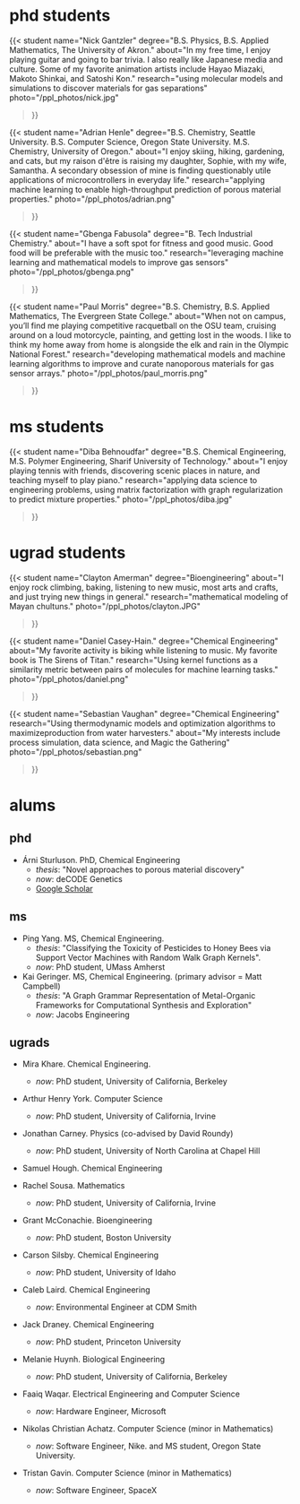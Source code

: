 # phd students

{{< student 
 name="Nick Gantzler"
  degree="B.S. Physics, B.S. Applied Mathematics, The University of Akron."
  about="In my free time, I enjoy playing guitar and going to bar trivia. I also really like Japanese media and culture. Some of my favorite animation artists include Hayao Miazaki, Makoto Shinkai, and Satoshi Kon."
  research="using molecular models and simulations to discover materials for gas separations"
  photo="/ppl_photos/nick.jpg"
>}}

{{< student 
 name="Adrian Henle"
  degree="B.S. Chemistry, Seattle University. B.S. Computer Science, Oregon State University. M.S. Chemistry, University of Oregon."
  about="I enjoy skiing, hiking, gardening, and cats, but my raison d'être is raising my daughter, Sophie, with my wife, Samantha. A secondary obsession of mine is finding questionably utile applications of microcontrollers in everyday life."
  research="applying machine learning to enable high-throughput prediction of porous material properties."
  photo="/ppl_photos/adrian.png"
>}}

{{< student 
 name="Gbenga Fabusola"
  degree="B. Tech Industrial Chemistry."
  about="I have a soft spot for fitness and good music. Good food will be preferable with the music too."
  research="leveraging machine learning and mathematical models to improve gas sensors"
  photo="/ppl_photos/gbenga.png"
>}}

{{< student 
 name="Paul Morris"
  degree="B.S. Chemistry, B.S. Applied Mathematics, The Evergreen State College."
  about="When not on campus, you’ll find me playing competitive racquetball on the OSU team, cruising around on a loud motorcycle, painting, and getting lost in the woods. I like to think my home away from home is alongside the elk and rain in the Olympic National Forest."
  research="developing mathematical models and machine learning algorithms to improve and curate nanoporous materials for gas sensor arrays."
  photo="/ppl_photos/paul_morris.png"
>}}


# ms students
{{< student 
    name="Diba Behnoudfar" 
    degree="B.S. Chemical Engineering, M.S. Polymer Engineering, Sharif University of Technology." 
    about="I enjoy playing tennis with friends, discovering scenic places in nature, and teaching myself to play piano." 
    research="applying data science to engineering problems, using matrix factorization with graph regularization to predict mixture properties." 
    photo="/ppl_photos/diba.jpg"
>}}

# ugrad students

{{< student 
  name="Clayton Amerman"
  degree="Bioengineering"
  about="I enjoy rock climbing, baking, listening to new music, most arts and crafts, and just trying new things in general."
  research="mathematical modeling of Mayan chultuns."
  photo="/ppl_photos/clayton.JPG"
>}}

{{< student 
    name="Daniel Casey-Hain."
    degree="Chemical Engineering"
    about="My favorite activity is biking while listening to music. My favorite book is The Sirens of Titan."
    research="Using kernel functions as a similarity metric between pairs of molecules for machine learning tasks."
    photo="/ppl_photos/daniel.png"
>}}

{{< student 
    name="Sebastian Vaughan"
    degree="Chemical Engineering"
    research="Using thermodynamic models and optimization algorithms to maximizeproduction from water harvesters."
    about="My interests include process simulation, data science, and Magic the Gathering"
    photo="/ppl_photos/sebastian.png"
>}}

# alums

## phd
* Árni Sturluson. PhD, Chemical Engineering
    * _thesis_: "Novel approaches to porous material discovery"
    * _now_: deCODE Genetics
    * [Google Scholar](https://scholar.google.com/citations?user=k55bK2oAAAAJ&hl=en)


## ms 
* Ping Yang. MS, Chemical Engineering. 
    * _thesis_: "Classifying the Toxicity of Pesticides to Honey Bees via Support Vector Machines with Random Walk Graph Kernels".
    * _now_: PhD student, UMass Amherst
* Kai Geringer. MS, Chemical Engineering. (primary advisor = Matt Campbell)
    * _thesis_: "A Graph Grammar Representation of Metal-Organic Frameworks for Computational Synthesis and Exploration"
    * _now_: Jacobs Engineering

## ugrads
* Mira Khare. Chemical Engineering. 
    * _now_: PhD student, University of California, Berkeley

* Arthur Henry York. Computer Science
    * _now_: PhD student, University of California, Irvine

* Jonathan Carney. Physics (co-advised by David Roundy)
    * _now_: PhD student, University of North Carolina at Chapel Hill

* Samuel Hough. Chemical Engineering

* Rachel Sousa. Mathematics
    * _now_: PhD student, University of California, Irvine

* Grant McConachie. Bioengineering
    * _now_: PhD student, Boston University

* Carson Silsby. Chemical Engineering
    * _now_: PhD student, University of Idaho

* Caleb Laird. Chemical Engineering
    * _now_: Environmental Engineer at CDM Smith

* Jack Draney. Chemical Engineering
    * _now_: PhD student, Princeton University

* Melanie Huynh. Biological Engineering
    * _now_: PhD student, University of California, Berkeley

* Faaiq Waqar. Electrical Engineering and Computer Science
    * _now_: Hardware Engineer, Microsoft

* Nikolas Christian Achatz. Computer Science (minor in Mathematics)
    * _now_: Software Engineer, Nike. and MS student, Oregon State University.

* Tristan Gavin. Computer Science (minor in Mathematics)
    * _now_: Software Engineer, SpaceX
